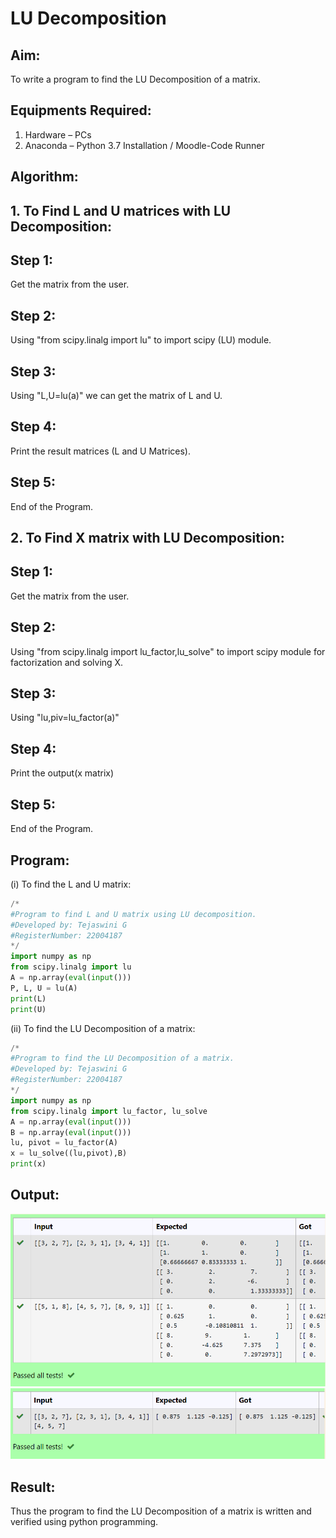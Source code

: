 # LU Decomposition 

## Aim:
To write a program to find the LU Decomposition of a matrix.

## Equipments Required:
1. Hardware – PCs
2. Anaconda – Python 3.7 Installation / Moodle-Code Runner

## Algorithm:
## 1. To Find L and U matrices with LU Decomposition:
## Step 1:
Get the matrix from the user.

## Step 2:
Using "from scipy.linalg import lu" to import scipy (LU) module.

## Step 3:
Using "L,U=lu(a)" we can get the matrix of L and U.

## Step 4:
Print the result matrices (L and U Matrices).

## Step 5:
End of the Program.
## 2. To Find X matrix with LU Decomposition:
## Step 1:
Get the matrix from the user.

## Step 2:
Using "from scipy.linalg import lu_factor,lu_solve" to import scipy module for factorization and solving X.

## Step 3:
Using "lu,piv=lu_factor(a)"

## Step 4:
Print the output(x matrix)

## Step 5:
End of the Program.

## Program:
(i) To find the L and U matrix:

```python
/*
#Program to find L and U matrix using LU decomposition.
#Developed by: Tejaswini G
#RegisterNumber: 22004187
*/
import numpy as np
from scipy.linalg import lu
A = np.array(eval(input()))
P, L, U = lu(A)
print(L)
print(U)
```
(ii) To find the LU Decomposition of a matrix:
```python
/*
#Program to find the LU Decomposition of a matrix.
#Developed by: Tejaswini G
#RegisterNumber: 22004187
*/
import numpy as np
from scipy.linalg import lu_factor, lu_solve
A = np.array(eval(input()))
B = np.array(eval(input()))
lu, pivot = lu_factor(A)
x = lu_solve((lu,pivot),B)
print(x)
```

## Output:
![lu decomposition](h.png)
![lu decomposition](y.png)


## Result:
Thus the program to find the LU Decomposition of a matrix is written and verified using python programming.

